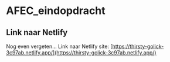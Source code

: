 # AFEC_eindopdracht

## Link naar Netlify
Nog even vergeten...
Link naar Netlify site: [https://thirsty-golick-3c97ab.netlify.app/](https://thirsty-golick-3c97ab.netlify.app/)
